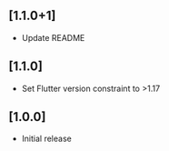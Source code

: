 ## [1.1.0+1]

- Update README

## [1.1.0]

- Set Flutter version constraint to >1.17

## [1.0.0]

- Initial release
